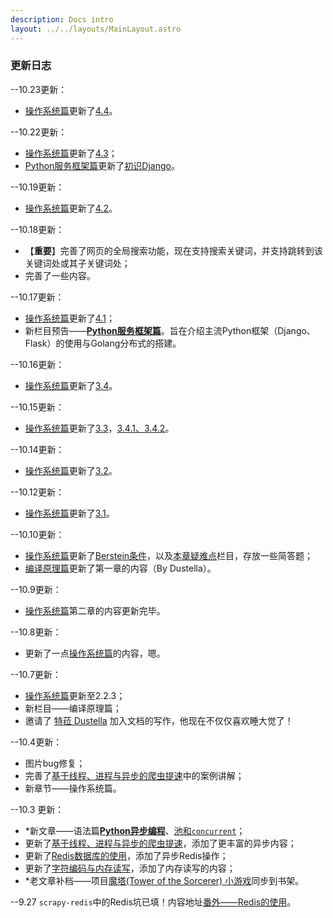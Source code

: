 ```yaml
---
description: Docs intro
layout: ../../layouts/MainLayout.astro
---
```


### 更新日志

--10.23更新：

+ [操作系统篇](https://docs.drshw.tech/os/introduction/)更新了[4.4](https://docs.drshw.tech/os/4/4/)。

--10.22更新：

+ [操作系统篇](https://docs.drshw.tech/os/introduction/)更新了[4.3](https://docs.drshw.tech/os/4/3/)；
+ [Python服务框架篇](https://docs.drshw.tech/sf/introduction/)更新了[初识Django](https://docs.drshw.tech/sf/1/1/)。

--10.19更新：

+ [操作系统篇](https://docs.drshw.tech/os/introduction/)更新了[4.2](https://docs.drshw.tech/os/4/2/)。

--10.18更新：

+ 【**重要**】完善了网页的全局搜索功能，现在支持搜索关键词，并支持跳转到该关键词处或其子关键词处；
+ 完善了一些内容。

--10.17更新：

+ [操作系统篇](https://docs.drshw.tech/os/introduction/)更新了[4.1](https://docs.drshw.tech/os/4/1/)；
+ 新栏目预告——[**Python服务框架篇**](https://docs.drshw.tech/sf/introduction)。旨在介绍主流Python框架（Django、Flask）的使用与Golang分布式的搭建。

--10.16更新：

+ [操作系统篇](https://docs.drshw.tech/os/introduction/)更新了[3.4](https://docs.drshw.tech/os/3/4/)。

--10.15更新：

+ [操作系统篇](https://docs.drshw.tech/os/introduction/)更新了[3.3](https://docs.drshw.tech/os/3/3/)，[3.4.1、3.4.2](https://docs.drshw.tech/os/3/4/)。

--10.14更新：

+ [操作系统篇](https://docs.drshw.tech/os/introduction/)更新了[3.2](https://docs.drshw.tech/os/3/2/)。

--10.12更新：

+ [操作系统篇](https://docs.drshw.tech/os/introduction/)更新了[3.1](https://docs.drshw.tech/os/3/1/)。

--10.10更新：

+ [操作系统篇](https://docs.drshw.tech/os/introduction/)更新了[Berstein条件](https://docs.drshw.tech/os/1/2/#121-%E5%B9%B6%E5%8F%91)，以及[本章疑难点](https://docs.drshw.tech/os/1/final/)栏目，存放一些简答题；
+ [编译原理篇](https://docs.drshw.tech/cp/introduction/)更新了第一章的内容（By Dustella）。

--10.9更新：

+ [操作系统篇](https://docs.drshw.tech/os/introduction/)第二章的内容更新完毕。

--10.8更新：

+ 更新了一点[操作系统篇](https://docs.drshw.tech/os/introduction/)的内容，嗯。

--10.7更新：

+ [操作系统篇](https://docs.drshw.tech/os/introduction/)更新至2.2.3；
+ 新栏目——编译原理篇；
+ 邀请了 [特菈 Dustella](https://dustella.net/) 加入文档的写作，他现在不仅仅喜欢睡大觉了！

--10.4更新：

+ 图片bug修复；
+ 完善了[基于线程、进程与异步的爬虫提速](https://docs.drshw.tech/pw/spider/07/)中的案例讲解；
+ 新章节——操作系统篇。

--10.3 更新：

+ *新文章——语法篇[**Python异步编程**](https://docs.drshw.tech/pb/senior/9/)、[池和`concurrent`](https://docs.drshw.tech/pb/senior/10/)；
+ 更新了[基于线程、进程与异步的爬虫提速](https://docs.drshw.tech/pw/spider/07/)，添加了更丰富的异步内容；
+ 更新了[Redis数据库的使用](https://docs.drshw.tech/pw/extra_2/)，添加了异步Redis操作；
+ 更新了[字符编码与内存读写](https://docs.drshw.tech/pb/primary/11/)，添加了内存读写的内容；
+ *老文章补档——项目[魔塔(Tower of the Sorcerer) 小游戏](https://docs.drshw.tech/poj/tos/)同步到书架。

--9.27 `scrapy-redis`中的Redis坑已填！内容地址[番外——Redis的使用](https://docs.drshw.tech/pw/extra_2/)。 
